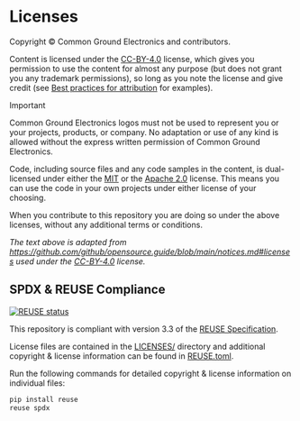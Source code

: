 # Licenses

Copyright © Common Ground Electronics and contributors.

Content is licensed under the [CC-BY-4.0](https://creativecommons.org/licenses/by/4.0/) license, which gives you permission to use the content for almost any purpose (but does not grant you any trademark permissions), so long as you note the license and give credit (see [Best practices for attribution](https://wiki.creativecommons.org/wiki/Best_practices_for_attribution) for examples).

> [!IMPORTANT]
> Common Ground Electronics logos must not be used to represent you or your projects, products, or company. No adaptation or use of any kind is allowed without the express written permission of Common Ground Electronics.

Code, including source files and any code samples in the content, is dual-licensed under either the [MIT](https://opensource.org/license/mit/) or the [Apache 2.0](https://www.apache.org/licenses/LICENSE-2.0) license. This means you can use the code in your own projects under either license of your choosing.

When you contribute to this repository you are doing so under the above licenses, without any additional terms or conditions.

*The text above is adapted from <https://github.com/github/opensource.guide/blob/main/notices.md#licenses> used under the [CC-BY-4.0](https://creativecommons.org/licenses/by/4.0/) license.*

## SPDX & REUSE Compliance

 [![REUSE status](https://api.reuse.software/badge/github.com/cgnd/cgnd.dev)](https://api.reuse.software/info/github.com/cgnd/cgnd.dev)

This repository is compliant with version 3.3 of the [REUSE Specification](https://reuse.software/spec/).

License files are contained in the [LICENSES/](LICENSES/) directory and additional copyright & license information can be found in [REUSE.toml](REUSE.toml).

Run the following commands for detailed copyright & license information on individual files:

```sh
pip install reuse
reuse spdx
```
